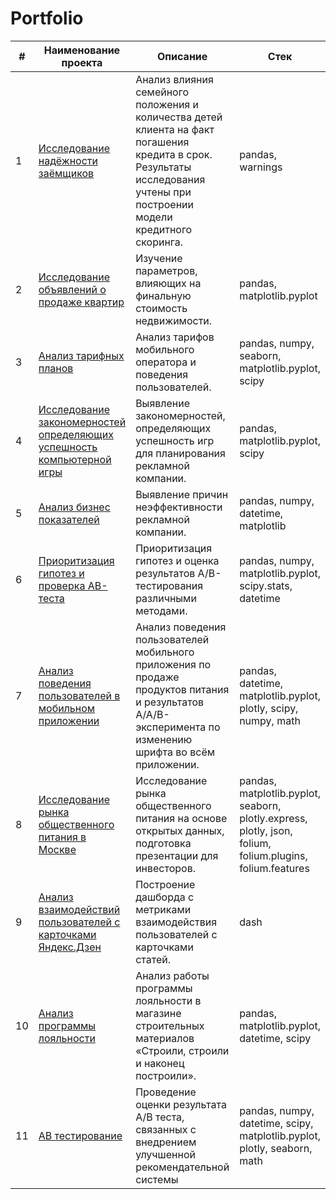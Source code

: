 # Portfolio
| # | Наименование проекта | Описание | Стек |
| ----------- | ----------- | ----------- | ----------- |
| 1    |[Исследование надёжности заёмщиков](https://github.com/Irina-TF/Portfolio/tree/main/Project1)| Анализ влияния семейного положения и количества детей клиента на факт погашения кредита в срок. Результаты исследования учтены при построении модели кредитного скоринга. | pandas, warnings   |
| 2    | [Исследование объявлений о продаже квартир](https://github.com/Irina-TF/Portfolio/blob/main/Project2/RADME.md)    | Изучение параметров, влияющих на финальную стоимость недвижимости.   | pandas, matplotlib.pyplot    |
| 3    | [Анализ тарифных планов](https://github.com/Irina-TF/Portfolio/blob/main/Project3/README.md)    |  Анализ тарифов мобильного оператора и поведения пользователей.   | pandas, numpy, seaborn, matplotlib.pyplot, scipy   |
| 4    | [Исследование закономерностей определяющих успешность компьютерной игры](https://github.com/Irina-TF/Portfolio/blob/main/Project4/README.md)    | Выявление закономерностей, определяющих успешность игр для планирования рекламной компании.   | pandas, matplotlib.pyplot, scipy    |
| 5    | [Анализ бизнес показателей](https://github.com/Irina-TF/Portfolio/blob/main/Project5/README.md)   | Выявление причин неэффективности рекламной компании.    | pandas, numpy, datetime, matplotlib   |
| 6    | [Приоритизация гипотез и проверка АВ-теста](https://github.com/Irina-TF/Portfolio/blob/main/Project6/%D0%9F%D1%80%D0%B8%D0%BE%D1%80%D0%B8%D1%82%D0%B8%D0%B7%D0%B0%D1%86%D0%B8%D1%8F%20%D0%B3%D0%B8%D0%BF%D0%BE%D1%82%D0%B5%D0%B7%20%D0%B8%20%D0%BF%D1%80%D0%BE%D0%B2%D0%B5%D1%80%D0%BA%D0%B0%20%D0%90%D0%92-%D1%82%D0%B5%D1%81%D1%82%D0%B0%20.ipynb)    | Приоритизация гипотез и оценка результатов A/B-тестирования различными методами.    | pandas, numpy, matplotlib.pyplot, scipy.stats, datetime    |
| 7    | [Анализ поведения пользователей в мобильном приложении](https://github.com/Irina-TF/Portfolio/blob/main/Project7/%D0%90%D0%BD%D0%B0%D0%BB%D0%B8%D0%B7%20%D0%BF%D0%BE%D0%B2%D0%B5%D0%B4%D0%B5%D0%BD%D0%B8%D1%8F%20%D0%BF%D0%BE%D0%BB%D1%8C%D0%B7%D0%BE%D0%B2%D0%B0%D1%82%D0%B5%D0%BB%D0%B5%D0%B9%20%D0%B2%20%D0%BC%D0%BE%D0%B1%D0%B8%D0%BB%D1%8C%D0%BD%D0%BE%D0%BC%20%D0%BF%D1%80%D0%B8%D0%BB%D0%BE%D0%B6%D0%B5%D0%BD%D0%B8%D0%B8.ipynb)    | Анализ поведения пользователей мобильного приложения по продаже продуктов питания и результатов A/A/B-эксперимента по изменению шрифта во всём приложении.    | pandas, datetime, matplotlib.pyplot, plotly, scipy, numpy, math  |
| 8    | [Исследование рынка общественного питания в Москве](https://github.com/Irina-TF/Portfolio/blob/main/Project8/%D0%98%D1%81%D1%81%D0%BB%D0%B5%D0%B4%D0%BE%D0%B2%D0%B0%D0%BD%D0%B8%D0%B5%20%D1%80%D1%8B%D0%BD%D0%BA%D0%B0%20%D0%BE%D0%B1%D1%89%D0%B5%D1%81%D1%82%D0%B2%D0%B5%D0%BD%D0%BD%D0%BE%D0%B3%D0%BE%20%D0%BF%D0%B8%D1%82%D0%B0%D0%BD%D0%B8%D1%8F%20%D0%B2%20%D0%9C%D0%BE%D1%81%D0%BA%D0%B2%D0%B5.ipynb)    | Исследование рынка общественного питания на основе открытых данных, подготовка презентации для инвесторов.    | pandas, matplotlib.pyplot, seaborn, plotly.express, plotly, json, folium, folium.plugins, folium.features    |
| 9    | [Анализ взаимодействий пользователей с карточками Яндекс.Дзен](https://github.com/Irina-TF/Portfolio/blob/main/Project9/%D0%90%D0%BD%D0%B0%D0%BB%D0%B8%D0%B7%20%D0%B2%D0%B7%D0%B0%D0%B8%D0%BC%D0%BE%D0%B4%D0%B5%D0%B9%D1%81%D1%82%D0%B2%D0%B8%D0%B9%20%D0%BF%D0%BE%D0%BB%D1%8C%D0%B7%D0%BE%D0%B2%D0%B0%D1%82%D0%B5%D0%BB%D0%B5%D0%B9%20%D1%81%20%D0%BA%D0%B0%D1%80%D1%82%D0%BE%D1%87%D0%BA%D0%B0%D0%BC%D0%B8%20%D0%AF%D0%BD%D0%B4%D0%B5%D0%BA%D1%81.%D0%94%D0%B7%D0%B5%D0%BD.ipynb)    | Построение дашборда с метриками взаимодействия пользователей с карточками статей.    | dash    |
| 10    | [Анализ программы лояльности](https://github.com/Irina-TF/Portfolio/blob/main/Project10/%D0%90%D0%BD%D0%B0%D0%BB%D0%B8%D0%B7%20%D0%BF%D1%80%D0%BE%D0%B3%D1%80%D0%B0%D0%BC%D0%BC%D1%8B%20%D0%BB%D0%BE%D1%8F%D0%BB%D1%8C%D0%BD%D0%BE%D1%81%D1%82%D0%B8%20.ipynb)    | Анализ работы программы лояльности в магазине строительных материалов «Строили, строили и наконец построили».    | pandas,  matplotlib.pyplot, datetime, scipy    |
| 11    | [AB тестирование](https://github.com/Irina-TF/Portfolio/blob/main/Project11/AB%20%D1%82%D0%B5%D1%81%D1%82%D0%B8%D1%80%D0%BE%D0%B2%D0%B0%D0%BD%D0%B8%D0%B5.ipynb)    | Проведение оценки результата A/B теста, связанных с внедрением улучшенной рекомендательной системы     | pandas, numpy, datetime, scipy, matplotlib.pyplot, plotly, seaborn, math    |
